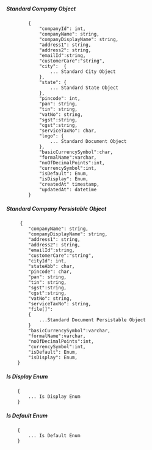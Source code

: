 ##### Standard Company Object

            {
                "companyId": int,
                "companyName": string,
				"companyDisplayName": string,
                "address1": string,
                "address2": string,
				"emailId":string,
				"customerCare":"string",
                "city":  {
					... Standard City Object
				},
                "state": {
                    ... Standard State Object
                },
                "pincode": int,
				"pan": string,
				"tin": string,
				"vatNo": string,
				"sgst":string,
				"cgst":string,
				"serviceTaxNo": char,
				"logo": {
					... Standard Document Object
				},
				"basicCurrencySymbol":char,
				"formalName":varchar,
				"noOfDecimalPoints":int,
				"currencySymbol":int,
				"isDefault": Enum,
				"isDisplay": Enum,
				"createdAt" timestamp,
				"updatedAt": datetime
            }
            
            
##### Standard Company Persistable Object

         {
            "companyName": string,
			"companyDisplayName": string,
			"address1": string,
			"address2": string,
			"emailId":string,
			"customerCare":"string",
			"cityId": int,
			"stateAbb": char,
			"pincode": char,
			"pan": string,
			"tin": string,
			"sgst":string,
			"cgst":string,
			"vatNo": string,
			"serviceTaxNo": string,
			"file[]":
			{
				...Standard Document Persistable Object
			}
			"basicCurrencySymbol":varchar,
			"formalName":varchar,
			"noOfDecimalPoints":int,
			"currencySymbol":int,
			"isDefault": Enum,
			"isDisplay": Enum,
		}

##### Is Display Enum
		{
			... Is Display Enum
		}

##### Is Default Enum
		{
			... Is Default Enum
		}
